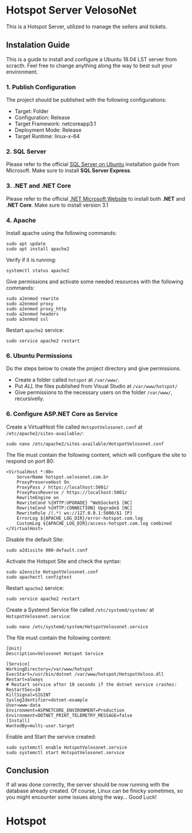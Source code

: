 # Hotspot Server VelosoNet
This is a Hotspot Server, utilized to manage the sellers and tickets.

## Instalation Guide
This is a guide to install and configure a Ubuntu 18.04 LST server from scracth.
Feel free to change anything along the way to best suit your environment.

### 1. Publish Configuration
The project should be published with the following configurations:
- Target: Folder
- Configuration: Release
- Target Framework: netcoreapp3.1
- Deployment Mode: Release
- Target Runtime: linux-x-64

### 2. SQL Server
Please refer to the official [SQL Server on Ubuntu](https://docs.microsoft.com/en-us/sql/linux/quickstart-install-connect-ubuntu?view=sql-server-linux-ver15&preserve-view=true) installation guide from Microsoft.
Make sure to install **SQL Server Express**.

### 3. .NET and .NET Core
Please refer to the official [.NET Microsoft Website](https://dotnet.microsoft.com/download) to install both **.NET** and **.NET Core**. 
Make sure to install version 3.1

### 4. Apache
Install apache using the following commands:
```
sudo apt update
sudo apt install apache2
```
Verify if it is running:
```
systemctl status apache2
```
Give permissions and activate some needed resources with the following commands:
```
sudo a2enmod rewrite
sudo a2enmod proxy
sudo a2enmod proxy_http
sudo a2enmod headers
sudo a2enmod ssl
```
Restart `apache2` service:
```
sudo service apache2 restart
```

### 6. Ubuntu Permissions
Do the steps below to create the project directory and give permissions.
- Create a folder called `hotspot` at `/var/www/`.
- Put *ALL* the files published from Visual Studio at `/var/www/hotspot/`
- Give permissions to the necessary users on the folder `/var/www/`, recursivelly.

### 6. Configure ASP.NET Core as Service
Create a VirtualHost file called `HotspotVelosonet.conf` at `/etc/apache2/sites-available/`:
```
sudo nano /etc/apache2/sites-available/HotspotVelosonet.conf
```
The file must contain the following content, which will configure the site to respond on port 80:
```
<VirtualHost *:80>
	ServerName hotspot.velosonet.com.br
	ProxyPreserveHost On
	ProxyPass / https://localhost:5001/
	ProxyPassReverse / https://localhost:5001/
	RewriteEngine on
	RewriteCond %{HTTP:UPGRADE} ^WebSocket$ [NC]
	RewriteCond %{HTTP:CONNECTION} Upgrade$ [NC]
	RewriteRule /(.*) ws://127.0.0.1:5000/$1 [P]
	ErrorLog ${APACHE_LOG_DIR}/error-hotspot.com.log
    CustomLog ${APACHE_LOG_DIR}/access-hotspot.com.log combined
</VirtualHost>
```
Disable the default Site:
```
sudo a2dissite 000-default.conf
```
Activate the Hotspot Site and check the syntax:
```
sudo a2ensite HotspotVelosonet.conf
sudo apachectl configtest
```
Restart `apache2` service:
```
sudo service apache2 restart
```
Create a Systemd Service file called `/etc/systemd/system/` at `HotspotVelosonet.service`:
```
sudo nano /etc/systemd/system/HotspotVelosonet.service
```
The file must contain the following content:
```
[Unit]
Description=Velosonet Hotspot Service

[Service]
WorkingDirectory=/var/www/hotspot
ExecStart=/usr/bin/dotnet /var/www/hotspot/HotspotVeloso.dll
Restart=always
# Restart service after 10 seconds if the dotnet service crashes:
RestartSec=10
KillSignal=SIGINT
SyslogIdentifier=dotnet-example
User=www-data
Environment=ASPNETCORE_ENVIRONMENT=Production
Environment=DOTNET_PRINT_TELEMETRY_MESSAGE=false
[Install]
WantedBy=multi-user.target
```
Enable and Start the service created:
```
sudo systemctl enable HotspotVelosonet.service
sudo systemctl start HotspotVelosonet.service
```

## Conclusion
If all was done correctly, the server should be now running with the database already created.
Of course, Linux can be finicky sometimes, so you might encounter some issues along the way...
Good Luck!
# Hotspot
